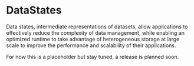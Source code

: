 # DataStates
Data states, intermediate representations of datasets, allow applications to effectively reduce the complexity of data management, while enabling an optimized runtime to take advantage of heterogeneous storage at large scale to improve the performance and scalability of their applications.

For now this is a placeholder but stay tuned, a release is planned soon.
